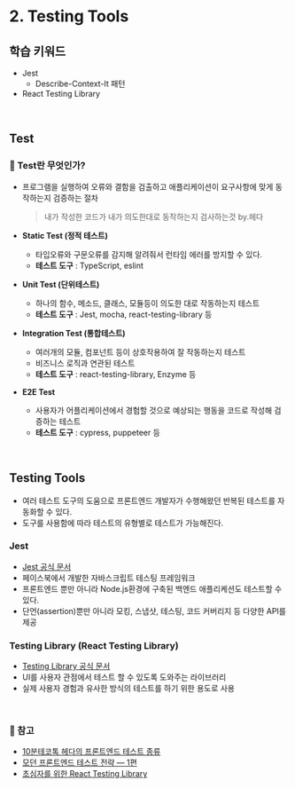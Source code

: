 # 2. Testing Tools

## 학습 키워드

- Jest
  - Describe-Context-It 패턴
- React Testing Library

<br/>

## Test

### 📖 Test란 무엇인가?

- 프로그램을 실행하여 오류와 결함을 검출하고 애플리케이션이 요구사항에 맞게 동작하는지 검증하는 절차  

   > 내가 작성한 코드가 내가 의도한대로 동작하는지 검사하는것  by.헤다

- __Static Test (정적 테스트)__
  - 타입오류와 구문오류를 감지해 알려줘서 런타임 에러를 방지할 수 있다.
  - __테스트 도구__ : TypeScript, eslint

- __Unit Test (단위테스트)__
  - 하나의 함수, 메소드, 클래스, 모듈등이 의도한 대로 작동하는지 테스트
  - __테스트 도구__ : Jest, mocha, react-testing-library 등

- __Integration Test (통합테스트)__
  - 여러개의 모듈, 컴포넌트 등이 상호작용하여 잘 작동하는지 테스트
  - 비즈니스 로직과 연관된 테스트
  - __테스트 도구__ : react-testing-library, Enzyme 등

- __E2E Test__
  - 사용자가 어플리케이션에서 경험할 것으로 예상되는 행동을 코드로 작성해 검증하는 테스트
  - __테스트 도구__ : cypress, puppeteer 등

<br/>

## Testing Tools

- 여러 테스트 도구의 도움으로 프론트엔드 개발자가 수행해왔던 반복된 테스트를 자동화할 수 있다.
- 도구를 사용함에 따라 테스트의 유형별로 테스트가 가능해진다.  

### Jest

- [Jest 공식 문서](https://jestjs.io/)
- 페이스북에서 개발한 자바스크립트 테스팅 프레임워크
- 프론트엔드 뿐만 아니라 Node.js환경에 구축된 백엔드 애플리케션도 테스트할 수 있다.
- 단언(assertion)뿐만 아니라 모킹, 스냅샷, 테스팅, 코드 커버리지 등 다양한 API를 제공
  
### Testing Library (React Testing Library)

- [Testing Library 공식 문서](https://testing-library.com/docs/react-testing-library/intro/)
- UI를 사용자 관점에서 테스트 할 수 있도록 도와주는 라이브러리
- 실제 사용자 경험과 유사한 방식의 테스트를 하기 위한 용도로 사용  

<br/>

### 🔗 참고

- [10분테코톡 헤다의 프론트엔드 테스트 종류](https://www.youtube.com/watch?v=MN7Pw4mK6lU)
- [모던 프론트엔드 테스트 전략 — 1편](https://blog.mathpresso.com/%EB%AA%A8%EB%8D%98-%ED%94%84%EB%A1%A0%ED%8A%B8%EC%97%94%EB%93%9C-%ED%85%8C%EC%8A%A4%ED%8A%B8-%EC%A0%84%EB%9E%B5-1%ED%8E%B8-841e87a613b2)
- [초심자를 위한 React Testing Library](https://tecoble.techcourse.co.kr/post/2021-10-22-react-testing-library/)
